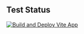 ## Test Status


[![Build and Deploy Vite App](https://github.com/Jal7823/medicalAppointmentReact/actions/workflows/node.js.yml/badge.svg)](https://github.com/Jal7823/medicalAppointmentReact/actions/workflows/node.js.yml)